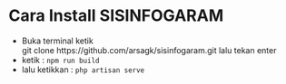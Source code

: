 <h1>Cara Install SISINFOGARAM</h1>
<ul>
<li>Buka terminal ketik </li>
    <div>
    git clone https://github.com/arsagk/sisinfogaram.git
    lalu tekan enter
    </div>
<li>ketik : <code>npm run build</code></li>
<li>lalu ketikkan : <code>php artisan serve</code></li>

</ul>
